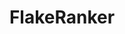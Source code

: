 ---
title: "FlakeRanker"
description: "Automated Labeling and Prioritization of Flaky Job Failure Categories"
authors: Henri Aïdasso
year: 2025
venue: "ACM/IEEE 47th International Conference on Software Engineering (ICSE) Artifact Evaluation &nbsp;"
links:
    - name: "doi.org"
      url: https://doi.org/10.6084/m9.figshare.28092884
    - name: "github.com"
      url: https://github.com/ahenrij/flaky-job-failures-prioritization
    - name: "pypi.org"
      url: https://pypi.org/project/flakeranker
---